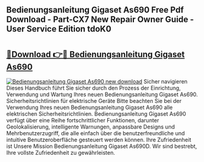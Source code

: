 ## Bedienungsanleitung Gigaset As690 Free Pdf Download - Part-CX7 New Repair Owner Guide - User Service Edition tdoK0

# <h2><a href="http://df4pv2.blite.top/?on=Bedienungsanleitung+Gigaset+As690">🔗Download 👉🔴 Bedienungsanleitung Gigaset As690</a></h2>

[![Bedienungsanleitung Gigaset As690 new download](https://i.imgur.com/lujVjoI.png)](http://df4pv2.blite.top/?on=Bedienungsanleitung+Gigaset+As690)
Sicher navigieren Dieses Handbuch führt Sie sicher durch den Prozess der Einrichtung, Verwendung und Wartung Ihres neuen Bedienungsanleitung Gigaset As690. Sicherheitsrichtlinien für elektrische Geräte Bitte beachten Sie bei der Verwendung Ihres neuen Bedienungsanleitung Gigaset As690 alle elektrischen Sicherheitsrichtlinien. Bedienungsanleitung Gigaset As690 verfügt über eine Reihe fortschrittlicher Funktionen, darunter Geolokalisierung, intelligente Warnungen, anpassbare Designs und Mehrbenutzerzugriff, die alle einfach über die benutzerfreundliche und intuitive Benutzeroberfläche gesteuert werden können. Ihre Zufriedenheit ist Unsere Mission Bedienungsanleitung Gigaset As690D. Wir sind bestrebt, Ihre vollste Zufriedenheit zu gewährleisten.

